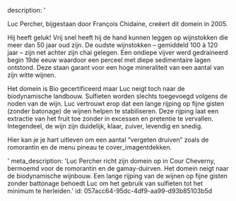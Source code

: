 description: '<p>Luc Percher, bijgestaan door François Chidaine, creëert dit domein in 2005.</p><p>Hij heeft geluk! Vrij snel heeft hij de hand kunnen leggen op wijnstokken die meer dan 50 jaar oud zijn. De oudste wijnstokken – gemiddeld 100 à 120 jaar – zijn net achter zijn chai gelegen. Een ondiepe vijver werd gedraineerd begin 19de eeuw waardoor een perceel met diepe sedimentaire lagen ontstond. Deze staan garant voor een hoge mineraliteit van een aantal van zijn witte wijnen.</p><p>Het domein is Bio gecertificeerd maar Luc neigt toch naar de biodynamische landbouw. Sulfieten worden slechts toegevoegd volgens de noden van de wijn. Luc vertrouwt erop dat een lange rijping op fijne gisten (zonder batonage) de wijnen helpen te stabiliseren. Deze rijping laat een extractie van het fruit toe zonder in excessen en pretentie te vervallen. Integendeel, de wijn zijn duidelijk, klaar, zuiver, levendig en snedig.</p><p>Hier kan je je hart uitleven om een aantal “vergeten druiven” zoals de romorantin en de menu pineau te cover_imagentdekken.</p>'
meta_description: 'Luc Percher richt zijn domein op in Cour Cheverny, bermoemd voor de romorantin en de gamay-duirven. Het domein neigt naar de biodynamische wijnbouw. Een lange rijping van de wijnen  op fijne gisten zonder battonage behoedt Luc om het gebruik van sulfieten tot het minimum te herleiden.'
id: 057acc64-95dc-4df9-aa99-d93b85103b5d
